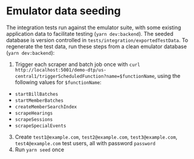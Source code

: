 # Emulator data seeding

The integration tests run against the emulator suite, with some existing application data to facilitate testing (`yarn dev:backend`). The seeded database is version controlled in `tests/integration/exportedTestData`. To regenerate the test data, run these steps from a clean emulator database (`yarn dev:backend`):

1. Trigger each scraper and batch job once with `curl http://localhost:5001/demo-dtp/us-central1/triggerScheduledFunction?name=$functionName`, using the following values for `$functionName`:

- `startBillBatches`
- `startMemberBatches`
- `createMemberSearchIndex`
- `scrapeHearings`
- `scrapeSessions`
- `scrapeSpecialEvents`

3. Create `test1@example.com`, `test2@example.com`, `test3@example.com`, `test4@example.com` test users, all with password `password`
4. Run `yarn seed` once

